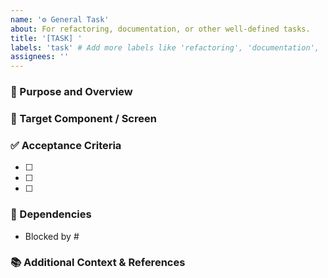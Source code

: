 ```yaml
---
name: '⚙️ General Task'
about: For refactoring, documentation, or other well-defined tasks.
title: '[TASK] '
labels: 'task' # Add more labels like 'refactoring', 'documentation', 'chore' as needed
assignees: ''
---
```


### 🎯 Purpose and Overview

### 📍 Target Component / Screen

### ✅ Acceptance Criteria

- [ ]
- [ ]
- [ ]

### 🔗 Dependencies

- Blocked by #

### 📚 Additional Context & References
